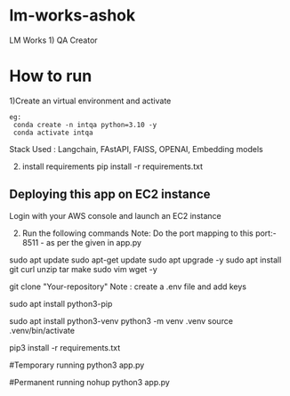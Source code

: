# lm-works-ashok
LM Works 1) QA Creator 

# How to run 

1)Create an virtual environment and activate

```
eg: 
 conda create -n intqa python=3.10 -y
 conda activate intqa

```

Stack Used : Langchain, FAstAPI, FAISS, OPENAI, Embedding models 


2. install requirements
   pip install -r requirements.txt 

## Deploying  this app on EC2 instance

Login with your AWS console and launch an EC2 instance

2. Run the following commands
Note: Do the port mapping to this port:- 8511 - as per the given in app.py

sudo apt update
sudo apt-get update
sudo apt upgrade -y
sudo apt install git curl unzip tar make sudo vim wget -y
 
git clone "Your-repository"
Note : create a .env file and add keys 

sudo apt install python3-pip

sudo apt install python3-venv
python3 -m venv .venv
source .venv/bin/activate


pip3 install -r requirements.txt

#Temporary running
python3 app.py 

#Permanent running
nohup python3 app.py